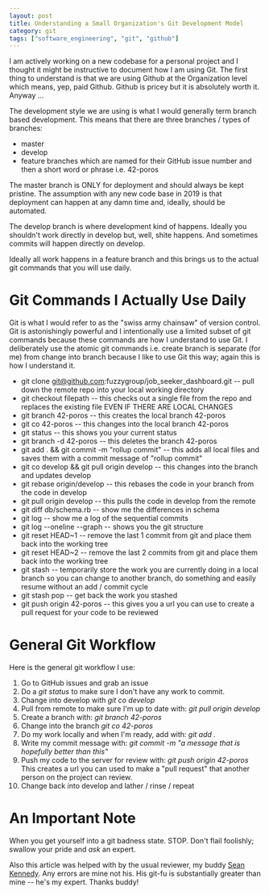 ```yaml
---
layout: post
title: Understanding a Small Organization's Git Development Model
category: git
tags: ["software_engineering", "git", "github"]
---
```

I am actively working on a new codebase for a personal project and I thought it might be instructive to document how I am using Git.  The first thing to understand is that we are using Github at the Organization level which means, yep, paid Github.  Github is pricey but it is absolutely worth it.  Anyway ...

The development style we are using is what I would generally term branch based development.  This means that there are three branches / types of branches: 

* master
* develop
* feature branches which are named for their GitHub issue number and then a short word or phrase i.e. 42-poros

The master branch is ONLY for deployment and should always be kept pristine.  The assumption with any new code base in 2019 is that deployment can happen at any damn time and, ideally, should be automated.

The develop branch is where development kind of happens.  Ideally you shouldn't work directly in develop but, well, shite happens.  And sometimes commits will happen directly on develop.

Ideally all work happens in a feature branch and this brings us to the actual git commands that you will use daily.  

# Git Commands I Actually Use Daily

Git is what I would refer to as the "swiss army chainsaw" of version control.  Git is astonishingly powerful and I intentionally use a limited subset of git commands because these commands are how I understand to use Git.  I deliberately use the atomic git commands i.e. create branch is separate (for me) from change into branch because I like to use Git this way; again this is how I understand it.  

* git clone git@github.com:fuzzygroup/job_seeker_dashboard.git -- pull down the remote repo into your local working directory
* git checkout filepath -- this checks out a single file from the repo and replaces the existing file EVEN IF THERE ARE LOCAL CHANGES
* git branch 42-poros -- this creates the local branch 42-poros
* git co 42-poros -- this changes into the local branch 42-poros
* git status -- this shows you your current status
* git branch -d 42-poros -- this deletes the branch 42-poros
* git add . && git commit -m "rollup commit" -- this adds all local files and saves them with a commit message of "rollup commit"
* git co develop && git pull origin develop -- this changes into the branch and updates develop
* git rebase origin/develop -- this rebases the code in your branch from the code in develop
* git pull origin develop -- this pulls the code in develop from the remote
* git diff db/schema.rb -- show me the differences in schema
* git log -- show me a log of the sequential commits
* git log --oneline --graph -- shows you the git structure
* git reset HEAD~1 -- remove the last 1 commit from git and place them back into the working tree
* git reset HEAD~2 -- remove the last 2 commits from git and place them back into the working tree
* git stash -- temporarily store the work you are currently doing in a local branch so you can change to another branch, do something and easily resume without an add / commit cycle
* git stash pop -- get back the work you stashed
* git push origin 42-poros -- this gives you a url you can use to create a pull request for your code to be reviewed

# General Git Workflow

Here is the general git workflow I use:

1. Go to GitHub issues and grab an issue
2. Do a *git status* to make sure I don't have any work to commit.
3. Change into develop with *git co develop*
4. Pull from remote to make sure I'm up to date with: *git pull origin develop*
5. Create a branch with: *git branch 42-poros*
6. Change into the branch *git co 42-poros*
7. Do my work locally and when I'm ready, add with: *git add .*
8. Write my commit message with: *git commit -m "a message that is hopefully better than this"*
9. Push my code to the server for review with: *git push origin 42-poros*  This creates a url you can used to make a "pull request" that another person on the project can review.
10. Change back into develop and lather / rinse / repeat

 # An Important Note

When you get yourself into a git badness state.  STOP.  Don't flail foolishly; swallow your pride and *ask* an expert.  

Also this article was helped with by the usual reviewer, my buddy [Sean Kennedy](https;//csphere.github.io/).  Any errors are mine not his.  His git-fu is substantially greater than mine -- he's my expert.  Thanks buddy!
